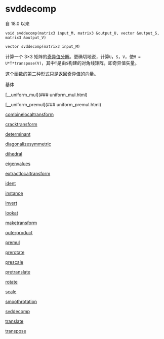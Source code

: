 # svddecomp

自 18.0 以来

`void svddecomp(matrix3 input_M, matrix3 &output_U, vector &output_S, matrix3 &output_V)`

`vector svddecomp(matrix3 input_M)`

计算一个 3×3 矩阵的[奇异值分解](http://en.wikipedia.org/wiki/Singular_value_decomposition)。更确切地说，计算`U`，`S`，`V`，使`M = U*T*transpose(V)`，其中`T`是由`S`构建的对角线矩阵，即奇异值矢量。

这个函数的第二种形式只是返回奇异值的向量。

基体

[__uniform_mul](### uniform_mul.html)

[__uniform_premul](### uniform_premul.html)

[combinelocaltransform](combinelocaltransform.html)

[cracktransform](cracktransform.html)

[determinant](determinant.html)

[diagonalizesymmetric](diagonalizesymmetric.html)

[dihedral](dihedral.html)

[eigenvalues](eigenvalues.html)

[extractlocaltransform](extractlocaltransform.html)

[ident](ident.html)

[instance](instance.html)

[invert](invert.html)

[lookat](lookat.html)

[maketransform](maketransform.html)

[outerproduct](outerproduct.html)

[premul](premul.html)

[prerotate](prerotate.html)

[prescale](prescale.html)

[pretranslate](pretranslate.html)

[rotate](rotate.html)

[scale](scale.html)

[smoothrotation](smoothrotation.html)

[svddecomp](svddecomp.html)

[translate](translate.html)

[transpose](transpose.html)
